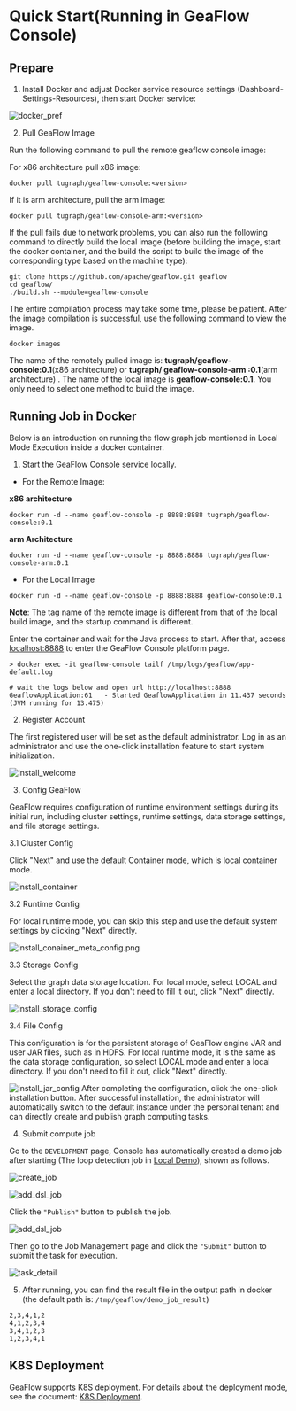 # Quick Start(Running in GeaFlow Console)
## Prepare
1. Install Docker and adjust Docker service resource settings (Dashboard-Settings-Resources), then start Docker service:

![docker_pref](../../../static/img/console/docker_pref.png)

2. Pull GeaFlow Image

Run the following command to pull the remote geaflow console image:

For x86 architecture pull x86 image:
```shell
docker pull tugraph/geaflow-console:<version>
```

If it is arm architecture, pull the arm image:
```shell
docker pull tugraph/geaflow-console-arm:<version>
```

If the pull fails due to network problems, you can also run the following command to directly build the local image 
(before building the image, start the docker container, and the build the script to build the image of the 
corresponding type based on the machine type):

```shell
git clone https://github.com/apache/geaflow.git geaflow
cd geaflow/
./build.sh --module=geaflow-console

```

The entire compilation process may take some time, please be patient. After the image compilation is successful, use 
the following command to view the image.
```shell
docker images
```
The name of the remotely pulled image is: **tugraph/geaflow-console:0.1**(x86 architecture) or **tugraph/ 
geaflow-console-arm :0.1**(arm architecture)
. The name of the local image is **geaflow-console:0.1**. You only need to select one method to build the image.

## Running Job in Docker
Below is an introduction on running the flow graph job mentioned in Local Mode Execution inside a docker container.


1. Start the GeaFlow Console service locally.


* For the Remote Image:

**x86 architecture**
```shell
docker run -d --name geaflow-console -p 8888:8888 tugraph/geaflow-console:0.1
```

**arm Architecture**
```
docker run -d --name geaflow-console -p 8888:8888 tugraph/geaflow-console-arm:0.1
```

* For the Local Image
```shell
docker run -d --name geaflow-console -p 8888:8888 geaflow-console:0.1
```

**Note**: The tag name of the remote image is different from that of the local build image, and the startup 
command is different.

Enter the container and wait for the Java process to start. After that, access [localhost:8888](http://localhost:8888) to enter the GeaFlow Console platform page.

```shell
> docker exec -it geaflow-console tailf /tmp/logs/geaflow/app-default.log

# wait the logs below and open url http://localhost:8888
GeaflowApplication:61   - Started GeaflowApplication in 11.437 seconds (JVM running for 13.475)
```

2. Register Account

The first registered user will be set as the default administrator. Log in as an administrator and use the one-click installation feature to start system initialization.

![install_welcome](../../../static/img/console/install_welcome_en.png)


3. Config GeaFlow

GeaFlow requires configuration of runtime environment settings during its initial run, including cluster settings, runtime settings, data storage settings, and file storage settings.

3.1 Cluster Config

Click "Next" and use the default Container mode, which is local container mode.

![install_container](../../../static/img/console/install_container_en.png)

3.2 Runtime Config

For local runtime mode, you can skip this step and use the default system settings by clicking "Next" directly.

![install_conainer_meta_config.png](../../../static/img/console/install_container_meta_config_en.png)

3.3 Storage Config

Select the graph data storage location. For local mode, select LOCAL and enter a local directory. If you don't need to fill it out, click "Next" directly.

![install_storage_config](../../../static/img/console/install_storage_config_en.png)

3.4 File Config

This configuration is for the persistent storage of GeaFlow engine JAR and user JAR files, such as in HDFS. For local runtime mode, it is the same as the data storage configuration, so select LOCAL mode and enter a local directory. If you don't need to fill it out, click "Next" directly.

![install_jar_config](../../../static/img/console/install_jar_config_en.png)
After completing the configuration, click the one-click installation button. After successful installation, the administrator will automatically switch to the default instance under the personal tenant and can directly create and publish graph computing tasks.


4. Submit compute job

Go to the `DEVELOPMENT` page, Console has automatically created a demo job after starting (The loop detection job in 
[Local Demo](1.quick_start.md)), shown as follows.

![create_job](../../../static/img/console/demo_job_en.png)

![add_dsl_job](../../../static/img/console/demo_job_detail_en.png)

Click the `"Publish"` button to publish the job.

![add_dsl_job](../../../static/img/console/publish_job_en.png)

Then go to the Job Management page and click the `"Submit"` button to submit the task for execution.

![task_detail](../../../static/img/console/task_detail_en.png)

5. After running, you can find the result file in the output path in docker (the default path is: 
   `/tmp/geaflow/demo_job_result`)
```
2,3,4,1,2
4,1,2,3,4
3,4,1,2,3
1,2,3,4,1
```

## K8S Deployment
GeaFlow supports K8S deployment. For details about the deployment mode, see the document: [K8S Deployment](../7.deploy/1.install_guide.md).
